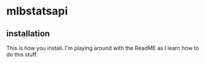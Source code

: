 # mlbstatsapi
## installation
This is how you install. I'm playing around with the ReadME as I learn how to do this stuff.
